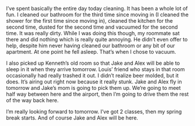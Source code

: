 I’ve spent basically the entire day today cleaning. It has been a whole lot of fun. I cleaned our bathroom for the third time since moving in (I cleaned the shower for the first time since moving in), cleaned the kitchen for the second time, dusted for the second time and vacuumed for the second time. It was really dirty. While I was doing this though, my roommate sat there and did nothing which is really quite annoying. He didn’t even offer to help, despite him never having cleaned our bathroom or any bit of our apartment. At one point he fell asleep. That’s when I chose to vacuum.

I also picked up Kenneth’s old room so that Jake and Alex will be able to sleep in it when they arrive tomorrow. Louis’ friend who stays in that room occasionally had really trashed it out. I didn’t realize beer molded, but it does. It’s airing out right now because it really stunk. Jake and Alex fly in tomorrow and Jake’s mom is going to pick them up. We’re going to meet half way between here and the airport, then I’m going to drive them the rest of the way back here.

I’m really looking forward to tomorrow. I’ve got 2 classes, then my spring break starts. And of course Jake and Alex will be here.
